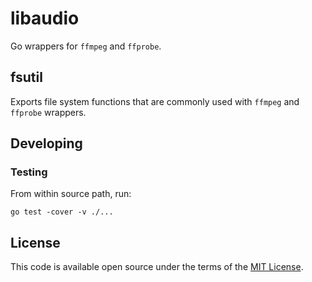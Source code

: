 # libaudio

Go wrappers for `ffmpeg` and `ffprobe`.

## fsutil

Exports file system functions that are commonly used with `ffmpeg` and `ffprobe` wrappers.

## Developing

### Testing

From within source path, run:

    go test -cover -v ./...

## License

This code is available open source under the terms of the [MIT License](http://opensource.org/licenses/MIT).
